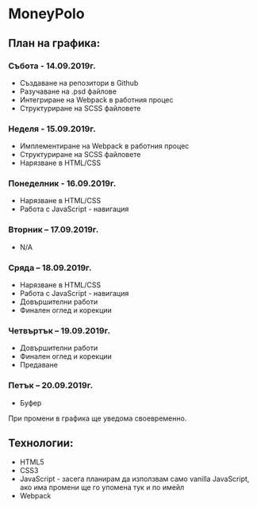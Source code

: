 # **MoneyPolo**

## **План на графика:**
### **Събота - 14.09.2019г.**
  -	Създаване на репозитори в Github
  -	Разучаване на .psd файлове
  -	Интегриране на Webpack в работния процес
  -	Структуриране на SCSS файловете
### **Неделя - 15.09.2019г.**
  -	Имплементиране на Webpack в работния процес
  -	Структуриране на SCSS файловете
  -	Нарязване в HTML/CSS
### **Понеделник - 16.09.2019г.**
  -	Нарязване в HTML/CSS
  -	Работа с JavaScript - навигация
### **Вторник – 17.09.2019г.**
  - N/A
### **Сряда – 18.09.2019г.**
  -	Нарязване в HTML/CSS
  -	Работа с JavaScript - навигация
  -	Довършителни работи
  -	Финален оглед и корекции
### **Четвъртък – 19.09.2019г.**
  -	Довършителни работи
  -	Финален оглед и корекции
  -	Предаване
### **Петък – 20.09.2019г.**
  -	Буфер

При промени в графика ще уведома своевременно.

## **Технологии:**
  -	HTML5
  -	CSS3
  -	JavaScript - засега планирам да използвам само vanilla JavaScript, ако има промени ще го упомена тук и по имейл
  -	Webpack
